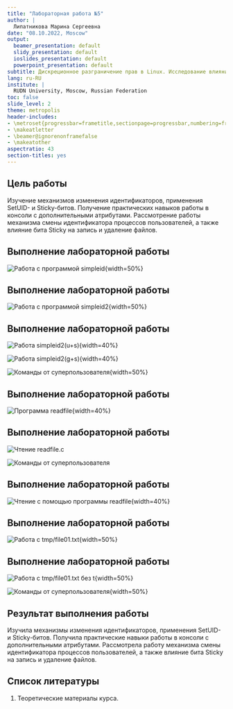```yaml
---
title: "Лабораторная работа №5"
author: |
  Липатникова Марина Сергеевна
date: "08.10.2022, Moscow"
output:
  beamer_presentation: default
  slidy_presentation: default
  ioslides_presentation: default
  powerpoint_presentation: default
subtitle: Дискреционное разграничение прав в Linux. Исследование влияния дополнительных атрибутов
lang: ru-RU
institute: |
  RUDN University, Moscow, Russian Federation
toc: false
slide_level: 2
theme: metropolis
header-includes:
- \metroset{progressbar=frametitle,sectionpage=progressbar,numbering=fraction}
- \makeatletter
- \beamer@ignorenonframefalse
- \makeatother
aspectratio: 43
section-titles: yes
---
```


## Цель работы

Изучение механизмов изменения идентификаторов, применения
SetUID- и Sticky-битов. Получение практических навыков работы в консоли с дополнительными атрибутами. Рассмотрение работы механизма
смены идентификатора процессов пользователей, а также влияние бита
Sticky на запись и удаление файлов.

## Выполнение лабораторной работы

![Работа с программой simpleid](2.png){width=50%}

## Выполнение лабораторной работы

![Работа с программой simpleid2](3.png){width=50%}

## Выполнение лабораторной работы


![Работа simpleid2(u+s)](4.png){width=40%}

![Работа simpleid2(g+s)](5.png){width=40%}

![Команды от суперпользователя](6.png){width=50%}

## Выполнение лабораторной работы

![Программа readfile](7.png){width=40%}

## Выполнение лабораторной работы

![Чтение readfile.c](8.png)

![Команды от суперпользователя](9.png)

## Выполнение лабораторной работы

![Чтение с помощью программы readfile](10.png){width=40%}

## Выполнение лабораторной работы

![Работа с tmp/file01.txt](11.png){width=50%}

## Выполнение лабораторной работы

![Работа с tmp/file01.txt без t](12.png){width=50%}

![Команды от суперпользователя](13.png){width=50%}

## Результат выполнения работы

Изучила механизмы изменения идентификаторов, применения
SetUID- и Sticky-битов. Получила практические навыки работы в консоли с дополнительными атрибутами. Рассмотрела работу механизма
смены идентификатора процессов пользователей, а также влияние бита
Sticky на запись и удаление файлов.

## Список литературы

1. Теоретические материалы курса.
